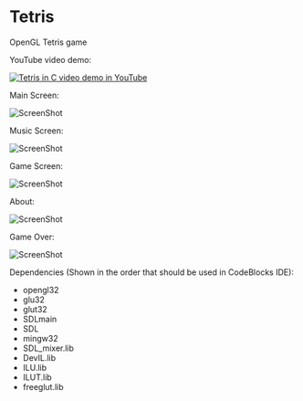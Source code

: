 Tetris
======

OpenGL Tetris game

YouTube video demo:

[![Tetris in C video demo in YouTube](http://img.youtube.com/vi/5vRbEADGQmQ/0.jpg)](http://www.youtube.com/watch?v=5vRbEADGQmQ)

Main Screen:

![ScreenShot](https://cloud.githubusercontent.com/assets/1541798/9152064/adfc035e-3e1a-11e5-8d9b-91438b74b42f.png)

Music Screen:

![ScreenShot](https://cloud.githubusercontent.com/assets/1541798/9152065/adfe1658-3e1a-11e5-9583-3f9baedde7b6.png)

Game Screen:

![ScreenShot](https://cloud.githubusercontent.com/assets/1541798/9152067/ae190bf2-3e1a-11e5-98f3-51a8362d4f96.png)

About:

![ScreenShot](https://cloud.githubusercontent.com/assets/1541798/9152066/ae03708a-3e1a-11e5-9bb1-a5f1c8630a56.png)

Game Over:

![ScreenShot](https://cloud.githubusercontent.com/assets/1541798/9152068/ae1e40fe-3e1a-11e5-9b08-093d0a8f8a5a.png)

Dependencies (Shown in the order that should be used in CodeBlocks IDE):

  - opengl32
  - glu32
  - glut32
  - SDLmain
  - SDL
  - mingw32
  - SDL_mixer.lib
  - DevIL.lib
  - ILU.lib
  - ILUT.lib
  - freeglut.lib
